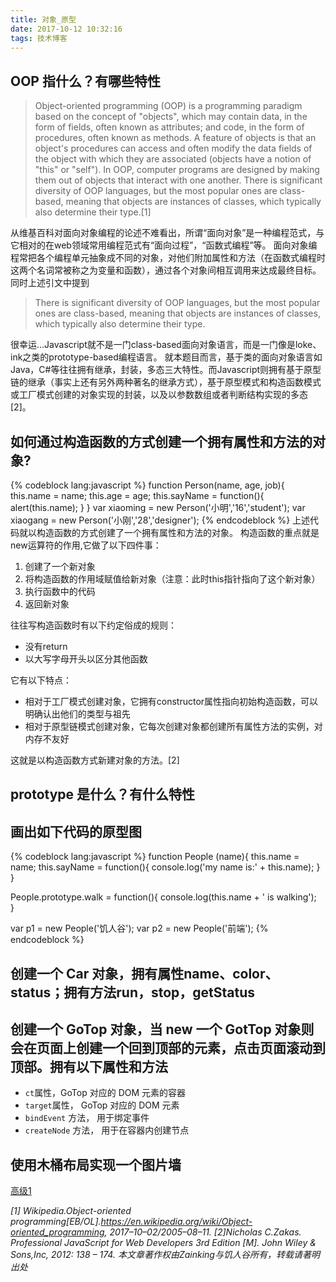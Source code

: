 ```yaml
---
title: 对象_原型
date: 2017-10-12 10:32:16
tags: 技术博客
---
```

## OOP 指什么？有哪些特性
>Object-oriented programming (OOP) is a programming paradigm based on the concept of "objects", which may contain data, in the form of fields, often known as attributes; and code, in the form of procedures, often known as methods. A feature of objects is that an object's procedures can access and often modify the data fields of the object with which they are associated (objects have a notion of "this" or "self"). In OOP, computer programs are designed by making them out of objects that interact with one another. There is significant diversity of OOP languages, but the most popular ones are class-based, meaning that objects are instances of classes, which typically also determine their type.[1]

从维基百科对面向对象编程的论述不难看出，所谓“面向对象”是一种编程范式，与它相对的在web领域常用编程范式有“面向过程”，“函数式编程”等。
面向对象编程常把各个编程单元抽象成不同的对象，对他们附加属性和方法（在函数式编程时这两个名词常被称之为变量和函数），通过各个对象间相互调用来达成最终目标。
同时上述引文中提到
>There is significant diversity of OOP languages, but the most popular ones are class-based, meaning that objects are instances of classes, which typically also determine their type.

很幸运...Javascript就不是一门class-based面向对象语言，而是一门像是loke、ink之类的prototype-based编程语言。
就本题目而言，基于类的面向对象语言如Java，C#等往往拥有继承，封装，多态三大特性。而Javascript则拥有基于原型链的继承（事实上还有另外两种著名的继承方式），基于原型模式和构造函数模式或工厂模式创建的对象实现的封装，以及以参数数组或者判断结构实现的多态[2]。

## 如何通过构造函数的方式创建一个拥有属性和方法的对象?

{% codeblock lang:javascript %}
function Person(name, age, job){
  this.name = name;
  this.age = age;
  this.sayName = function(){
    alert(this.name);
  }
}
var xiaoming = new Person('小明','16','student');
var xiaogang = new Person('小刚','28','designer');
{% endcodeblock %}
上述代码就以构造函数的方式创建了一个拥有属性和方法的对象。
构造函数的重点就是new运算符的作用,它做了以下四件事：
1. 创建了一个新对象
2. 将构造函数的作用域赋值给新对象（注意：此时this指针指向了这个新对象）
3. 执行函数中的代码
4. 返回新对象

往往写构造函数时有以下约定俗成的规则：
* 没有return
* 以大写字母开头以区分其他函数

它有以下特点：
* 相对于工厂模式创建对象，它拥有constructor属性指向初始构造函数，可以明确认出他们的类型与祖先
* 相对于原型链模式创建对象，它每次创建对象都创建所有属性方法的实例，对内存不友好

这就是以构造函数方式新建对象的方法。[2]

## prototype 是什么？有什么特性
## 画出如下代码的原型图
{% codeblock lang:javascript %}
function People (name){
  this.name = name;
  this.sayName = function(){
    console.log('my name is:' + this.name);
  }
}

People.prototype.walk = function(){
  console.log(this.name + ' is walking');  
}

var p1 = new People('饥人谷');
var p2 = new People('前端');
{% endcodeblock %}
## 创建一个 Car 对象，拥有属性name、color、status；拥有方法run，stop，getStatus
## 创建一个 GoTop 对象，当 new 一个 GotTop 对象则会在页面上创建一个回到顶部的元素，点击页面滚动到顶部。拥有以下属性和方法

* `ct`属性，GoTop 对应的 DOM 元素的容器
* `target`属性， GoTop 对应的 DOM 元素
* `bindEvent` 方法， 用于绑定事件
* `createNode` 方法， 用于在容器内创建节点

## 使用木桶布局实现一个图片墙
[高级1](https://github.com/Zainking/demos/tree/master/%E9%AB%98%E7%BA%A71)

*[1] Wikipedia.Object-oriented programming[EB/OL].https://en.wikipedia.org/wiki/Object-oriented_programming, 2017–10–02/2005–08–11.*
*[2]Nicholas C.Zakas. Professional JavaScript for Web Developers 3rd Edition [M]. John Wiley & Sons,Inc, 2012: 138 – 174.*
*本文章著作权由Zainking与饥人谷所有，转载请著明出处*
